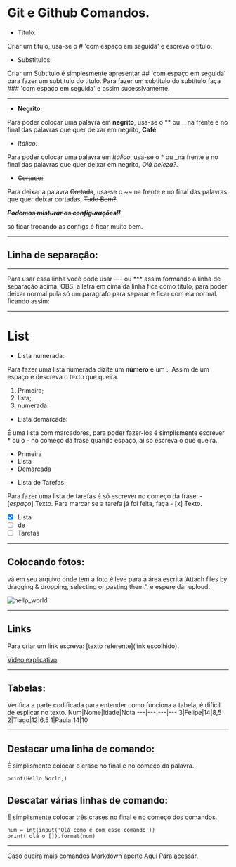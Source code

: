 # Git e Github Comandos.

- Titulo:

Criar um título, usa-se o # 'com espaço em seguida' e escreva o título.

- Substitulos:

Criar um Subtítulo é simplesmente apresentar ## 'com espaço em seguida' para fazer um subtitulo do titulo. Para fazer um subtitulo do subtitulo faça ### 'com espaço em seguida' e assim sucessivamente.

---
- **Negrito:**

Para poder colocar uma palavra em **negrito**, usa-se o ** ou __na frente e no final   das palavras que quer deixar em negrito, **Café**.

- *Itálico:*

Para poder  colocar uma palavra em *Itálico*, usa-se o * ou _na frente e no final     das palavras que quer deixar em negrito, *Olá beleza?*.

- ~~Cortado:~~

Para deixar a palavra ~~Cortada~~, usa-se o ~~ na frente e no final das palavras que quer deixar cortadas, ~~Tudo Bem?~~.


 __*~~Podemos misturar as configurações!!~~*__

só ficar trocando as configs é ficar muito bem.

---
## Linha de separação:
---
Para usar essa linha você pode usar ---  ou *** assim formando a linha de separação acima. OBS. a letra em cima da linha fica como titulo, para poder deixar normal pula só um paragrafo para separar e ficar com ela normal. ficando assim:

---
# List
- Lista numerada:

Para fazer uma lista númerada dizite um **número** e um ., Assim de um espaço e descreva o texto que queira.
1. Primeira;
2. lista;
3. numerada.

- Lista demarcada:

É uma lista com marcadores, para poder fazer-los é simplismente escrever * ou o - no começo da frase quando espaço, aí so escreva o que queira.
* Primeira
* Lista
* Demarcada

- Lista de Tarefas:

Para fazer uma lista de tarefas é só escrever no começo da frase: - [*espaço*] Texto. Para marcar se a tarefa já foi feita, faça - [x] Texto.
- [x] Lista
- [ ] de
- [ ] Tarefas

---
## Colocando fotos:
vá em seu arquivo onde tem a foto é leve para a área escrita 'Attach files by dragging & dropping, selecting or pasting them.', e espere dar uploud.

![hellp_world](https://user-images.githubusercontent.com/83041092/115964956-3eaae380-a4fd-11eb-8e18-bece4d41f64e.png)

---
## Links
Para criar um link escreva: [texto referente](link escolhido).

[Video explicativo](https://www.youtube.com/watch?v=LntSB-gl-ZI&list=PLHz_AreHm4dm7ZULPAmadvNhH6vk9oNZA&index=10)

---
## Tabelas:
Verifica a parte codificada para entender como funciona a tabela, é difícil de esplicar no texto.
Num|Nome|Idade|Nota
---|---|---|---
3|Felipe|14|8,5
2|Tiago|12|6,5
1|Paula|14|10

---
## Destacar uma linha de comando:
É simplismente colocar o crase no final e no começo da palavra. 

`print(Hello World;)`

## Descatar várias linhas de comando:
É simplismente colocar três crases no final e no começo dos comandos.

```
num = int(input('Olá como é com esse comando'))
print( olá o []).format(num)
```
---
Caso queira mais comandos Markdown aperte [Aqui Para acessar.]()

